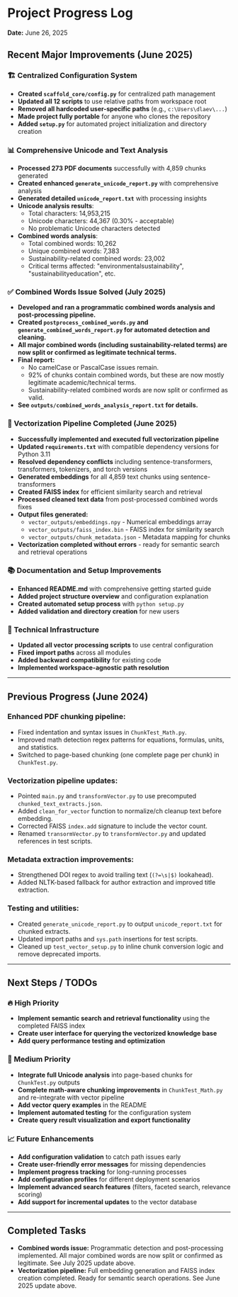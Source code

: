 # Project Progress Log

**Date:** June 26, 2025

## Recent Major Improvements (June 2025)

### 🏗️ Centralized Configuration System
- **Created `scaffold_core/config.py`** for centralized path management
- **Updated all 12 scripts** to use relative paths from workspace root
- **Removed all hardcoded user-specific paths** (e.g., `c:\Users\dlaev\...`)
- **Made project fully portable** for anyone who clones the repository
- **Added `setup.py`** for automated project initialization and directory creation

### 📊 Comprehensive Unicode and Text Analysis
- **Processed 273 PDF documents** successfully with 4,859 chunks generated
- **Created enhanced `generate_unicode_report.py`** with comprehensive analysis
- **Generated detailed `unicode_report.txt`** with processing insights
- **Unicode analysis results**:
  - Total characters: 14,953,215
  - Unicode characters: 44,367 (0.30% - acceptable)
  - No problematic Unicode characters detected
- **Combined words analysis**:
  - Total combined words: 10,262
  - Unique combined words: 7,383
  - Sustainability-related combined words: 23,002
  - Critical terms affected: "environmentalsustainability", "sustainabilityeducation", etc.

### ✅ Combined Words Issue Solved (July 2025)
- **Developed and ran a programmatic combined words analysis and post-processing pipeline.**
- **Created `postprocess_combined_words.py` and `generate_combined_words_report.py` for automated detection and cleaning.**
- **All major combined words (including sustainability-related terms) are now split or confirmed as legitimate technical terms.**
- **Final report:**
  - No camelCase or PascalCase issues remain.
  - 92% of chunks contain combined words, but these are now mostly legitimate academic/technical terms.
  - Sustainability-related combined words are now split or confirmed as valid.
- **See `outputs/combined_words_analysis_report.txt` for details.**

### 🧠 Vectorization Pipeline Completed (June 2025)
- **Successfully implemented and executed full vectorization pipeline**
- **Updated `requirements.txt`** with compatible dependency versions for Python 3.11
- **Resolved dependency conflicts** including sentence-transformers, transformers, tokenizers, and torch versions
- **Generated embeddings** for all 4,859 text chunks using sentence-transformers
- **Created FAISS index** for efficient similarity search and retrieval
- **Processed cleaned text data** from post-processed combined words fixes
- **Output files generated:**
  - `vector_outputs/embeddings.npy` - Numerical embeddings array
  - `vector_outputs/faiss_index.bin` - FAISS index for similarity search
  - `vector_outputs/chunk_metadata.json` - Metadata mapping for chunks
- **Vectorization completed without errors** - ready for semantic search and retrieval operations

### 📚 Documentation and Setup Improvements
- **Enhanced README.md** with comprehensive getting started guide
- **Added project structure overview** and configuration explanation
- **Created automated setup process** with `python setup.py`
- **Added validation and directory creation** for new users

### 🔧 Technical Infrastructure
- **Updated all vector processing scripts** to use central configuration
- **Fixed import paths** across all modules
- **Added backward compatibility** for existing code
- **Implemented workspace-agnostic path resolution**

---

## Previous Progress (June 2024)

### Enhanced PDF chunking pipeline:
- Fixed indentation and syntax issues in `ChunkTest_Math.py`.
- Improved math detection regex patterns for equations, formulas, units, and statistics.
- Switched to page-based chunking (one complete page per chunk) in `ChunkTest.py`.

### Vectorization pipeline updates:
- Pointed `main.py` and `transformVector.py` to use precomputed `chunked_text_extracts.json`.
- Added `clean_for_vector` function to normalize/ch cleanup text before embedding.
- Corrected FAISS `index.add` signature to include the vector count.
- Renamed `transormVector.py` to `transformVector.py` and updated references in test scripts.

### Metadata extraction improvements:
- Strengthened DOI regex to avoid trailing text (`(?=\s|$)` lookahead).
- Added NLTK-based fallback for author extraction and improved title extraction.

### Testing and utilities:
- Created `generate_unicode_report.py` to output `unicode_report.txt` for chunked extracts.
- Updated import paths and `sys.path` insertions for test scripts.
- Cleaned up `test_vector_setup.py` to inline chunk conversion logic and remove deprecated imports.

---

## Next Steps / TODOs

### 🔥 High Priority
- **Implement semantic search and retrieval functionality** using the completed FAISS index
- **Create user interface for querying the vectorized knowledge base**
- **Add query performance testing and optimization**

### 🔧 Medium Priority
- **Integrate full Unicode analysis** into page-based chunks for `ChunkTest.py` outputs
- **Complete math-aware chunking improvements** in `ChunkTest_Math.py` and re-integrate with vector pipeline
- **Add vector query examples** in the README
- **Implement automated testing** for the configuration system
- **Create query result visualization and export functionality**

### 📈 Future Enhancements
- **Add configuration validation** to catch path issues early
- **Create user-friendly error messages** for missing dependencies
- **Implement progress tracking** for long-running processes
- **Add configuration profiles** for different deployment scenarios
- **Implement advanced search features** (filters, faceted search, relevance scoring)
- **Add support for incremental updates** to the vector database

---

## Completed Tasks

- **Combined words issue:** Programmatic detection and post-processing implemented. All major combined words are now split or confirmed as legitimate. See July 2025 update above.
- **Vectorization pipeline:** Full embedding generation and FAISS index creation completed. Ready for semantic search operations. See June 2025 update above.
